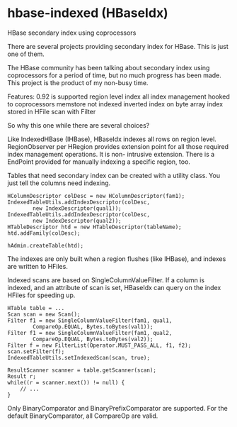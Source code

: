 hbase-indexed (HBaseIdx)
=============

HBase secondary index using coprocessors

There are several projects providing secondary index for HBase.
This is just one of them.

The HBase community has been talking about secondary index using
coprocessors for a period of time, but no much progress has been
made. This project is the product of my non-busy time.

Features:
	0.92 is supported
	region level index
	all index management hooked to coprocessors
	memstore not indexed
	inverted index on byte array
	index stored in HFile
	scan with Filter

So why this one while there are several choices?

Like IndexedHBase (IHBase), HBaseIdx indexes all rows on region
level. RegionObserver per HRegion provides extension point for
all those required index management operations. It is non-
intrusive extension. There is a EndPoint provided for manually
indexing a specific region, too.

Tables that need secondary index can be created with a utility
class. You just tell the columns need indexing.

	HColumnDescriptor colDesc = new HColumnDescriptor(fam1);
	IndexedTableUtils.addIndexDescriptor(colDesc,
			new IndexDescriptor(qual1));
	IndexedTableUtils.addIndexDescriptor(colDesc,
			new IndexDescriptor(qual2));
	HTableDescriptor htd = new HTableDescriptor(tableName);
	htd.addFamily(colDesc);

	hAdmin.createTable(htd);

The indexes are only built when a region flushes (like IHBase),
and indexes are written to HFiles.

Indexed scans are based on SingleColumnValueFilter. If a column
is indexed, and an attribute of scan is set, HBaseIdx can query
on the index HFiles for speeding up.

	HTable table = ...
	Scan scan = new Scan();
	Filter f1 = new SingleColumnValueFilter(fam1, qual1,
			CompareOp.EQUAL, Bytes.toBytes(val1));
	Filter f1 = new SingleColumnValueFilter(fam1, qual2,
			CompareOp.EQUAL, Bytes.toBytes(val2));
	Filter f = new FilterList(Operator.MUST_PASS_ALL, f1, f2);
	scan.setFilter(f);
	IndexedTableUtils.setIndexedScan(scan, true);

	ResultScanner scanner = table.getScanner(scan);
	Result r;
	while((r = scanner.next()) != null) {
		// ...
	}

Only BinaryComparator and BinaryPrefixComparator are supported.
For the default BinaryComparator, all CompareOp are valid.
